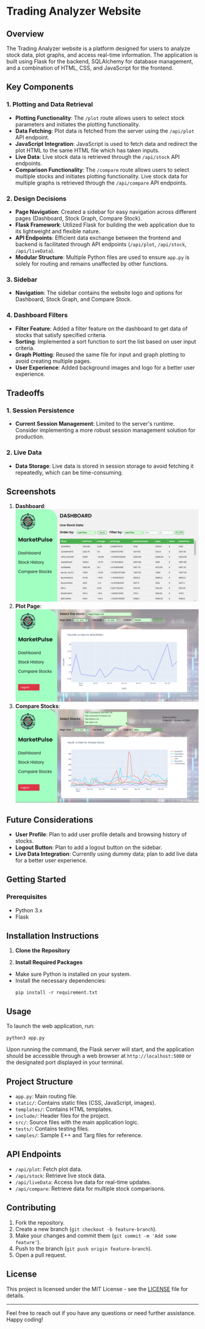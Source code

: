 # Trading Analyzer Website

## Overview

The Trading Analyzer website is a platform designed for users to analyze stock data, plot graphs, and access real-time information. The application is built using Flask for the backend, SQLAlchemy for database management, and a combination of HTML, CSS, and JavaScript for the frontend.

## Key Components

### 1. Plotting and Data Retrieval
- **Plotting Functionality**: The `/plot` route allows users to select stock parameters and initiates the plotting functionality.
- **Data Fetching**: Plot data is fetched from the server using the `/api/plot` API endpoint.
- **JavaScript Integration**: JavaScript is used to fetch data and redirect the plot HTML to the same HTML file which has taken inputs.
- **Live Data**: Live stock data is retrieved through the `/api/stock` API endpoints.
- **Comparison Functionality**: The `/compare` route allows users to select multiple stocks and initiates plotting functionality. Live stock data for multiple graphs is retrieved through the `/api/compare` API endpoints.

### 2. Design Decisions
- **Page Navigation**: Created a sidebar for easy navigation across different pages (Dashboard, Stock Graph, Compare Stock).
- **Flask Framework**: Utilized Flask for building the web application due to its lightweight and flexible nature.
- **API Endpoints**: Efficient data exchange between the frontend and backend is facilitated through API endpoints (`/api/plot`, `/api/stock`, `/api/liveData`).
- **Modular Structure**: Multiple Python files are used to ensure `app.py` is solely for routing and remains unaffected by other functions.

### 3. Sidebar
- **Navigation**: The sidebar contains the website logo and options for Dashboard, Stock Graph, and Compare Stock.

### 4. Dashboard Filters
- **Filter Feature**: Added a filter feature on the dashboard to get data of stocks that satisfy specified criteria.
- **Sorting**: Implemented a sort function to sort the list based on user input criteria.
- **Graph Plotting**: Reused the same file for input and graph plotting to avoid creating multiple pages.
- **User Experience**: Added background images and logo for a better user experience.

## Tradeoffs

### 1. Session Persistence
- **Current Session Management**: Limited to the server's runtime. Consider implementing a more robust session management solution for production.

### 2. Live Data
- **Data Storage**: Live data is stored in session storage to avoid fetching it repeatedly, which can be time-consuming.

## Screenshots

1. **Dashboard**: ![Dashboard Screenshot](Screenshot/Dashboard.png)
2. **Plot Page**: ![Plot Page Screenshot](Screenshot/Plot.png)
3. **Compare Stocks**: ![Compare Stocks Screenshot](screenshot/Compare.png)

## Future Considerations

- **User Profile**: Plan to add user profile details and browsing history of stocks.
- **Logout Button**: Plan to add a logout button on the sidebar.
- **Live Data Integration**: Currently using dummy data; plan to add live data for a better user experience.

## Getting Started

### Prerequisites
- Python 3.x
- Flask


## Installation Instructions

1. **Clone the Repository**


2. **Install Required Packages**
- Make sure Python is installed on your system.
- Install the necessary dependencies:
  ```
  pip install -r requirement.txt
  ```

## Usage

To launch the web application, run:
 
  ```
  python3 app.py
  ```

Upon running the command, the Flask server will start, and the application should be accessible through a web browser at `http://localhost:5000` or the designated port displayed in your terminal.


## Project Structure

- `app.py`: Main routing file.
- `static/`: Contains static files (CSS, JavaScript, images).
- `templates/`: Contains HTML templates.
- `include/`: Header files for the project.
- `src/`: Source files with the main application logic.
- `tests/`: Contains testing files.
- `samples/`: Sample E++ and Targ files for reference.

## API Endpoints

- `/api/plot`: Fetch plot data.
- `/api/stock`: Retrieve live stock data.
- `/api/liveData`: Access live data for real-time updates.
- `/api/compare`: Retrieve data for multiple stock comparisons.

## Contributing

1. Fork the repository.
2. Create a new branch (`git checkout -b feature-branch`).
3. Make your changes and commit them (`git commit -m 'Add some feature'`).
4. Push to the branch (`git push origin feature-branch`).
5. Open a pull request.

## License

This project is licensed under the MIT License - see the [LICENSE](LICENSE) file for details.

---

Feel free to reach out if you have any questions or need further assistance. Happy coding!